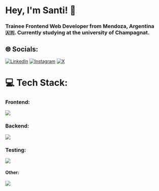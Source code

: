 <h1>Hey, I'm Santi! 👋</h1>
<h3>Trainee Frontend Web Developer from Mendoza, Argentina 🇦🇷. Currently studying at the university of Champagnat.</h3>

## 🌐 Socials:

[![LinkedIn](https://skillicons.dev/icons?i=linkedin)](https://linkedin.com/in/santiago-federici) 
[![Instagram](https://skillicons.dev/icons?i=instagram)](https://instagram.com/santi_federici)
[![X](https://skillicons.dev/icons?i=twitter)](https://x.com/santi_federici)

# 💻 Tech Stack:
### Frontend:
<img src="https://skillicons.dev/icons?i=react,angular,tailwind,ts,js,css,html,sass,bootstrap,nextjs,astro,vite" />

### Backend:
<img src="https://skillicons.dev/icons?i=express,nodejs" />

### Testing:
<img src="https://skillicons.dev/icons?i=jest,jasmine" />


#### Other:
<img src="https://skillicons.dev/icons?i=vercel,netlify,mongodb,mysql,postgres,firebase" />
